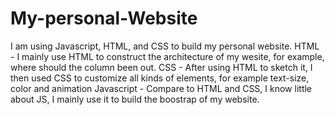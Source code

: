 # My-personal-Website
I am using Javascript, HTML, and CSS to build my personal website.
HTML - I mainly use HTML to construct the architecture of my wesite, for example, where should the column been out.
CSS - After using HTML to sketch it, I then used CSS to customize all kinds of elements, for example text-size, color and animation
Javascript - Compare to HTML and CSS, I know little about JS, I mainly use it to build the boostrap of my website.
